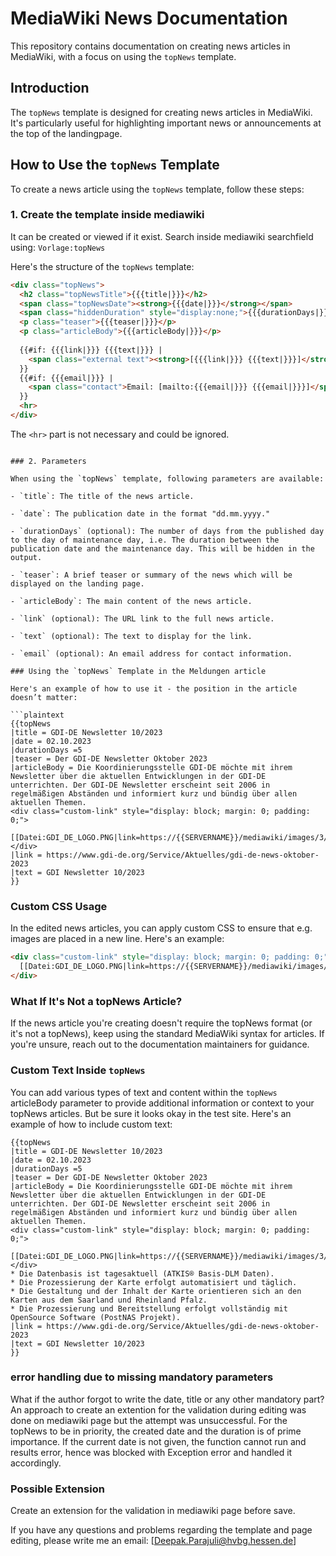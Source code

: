 # MediaWiki News Documentation

This repository contains documentation on creating news articles in MediaWiki, with a focus on using the `topNews` template.

## Introduction

The `topNews` template is designed for creating news articles in MediaWiki. It's particularly useful for highlighting important news or announcements at the top of the landingpage.

## How to Use the `topNews` Template  

To create a news article using the `topNews` template, follow these steps:

### 1. Create the template inside mediawiki

It can be created or viewed if it exist. Search inside mediawiki searchfield using: `Vorlage:topNews`

Here's the structure of the `topNews` template:

```html
<div class="topNews">
  <h2 class="topNewsTitle">{{{title|}}}</h2>
  <span class="topNewsDate"><strong>{{{date|}}}</strong></span>
  <span class="hiddenDuration" style="display:none;">{{{durationDays|}}}</span>
  <p class="teaser">{{{teaser|}}}</p>
  <p class="articleBody">{{{articleBody|}}}</p>
  
  {{#if: {{{link|}}} {{{text|}}} | 
    <span class="external text"><strong>[{{{link|}}} {{{text|}}}]</strong></span>
  }}
  {{#if: {{{email|}}} | 
    <span class="contact">Email: [mailto:{{{email|}}} {{{email|}}}]</span>
  }}
  <hr>
</div>
```
The `<hr>` part is not necessary and could be ignored. 
```

### 2. Parameters

When using the `topNews` template, following parameters are available:

- `title`: The title of the news article.

- `date`: The publication date in the format "dd.mm.yyyy."

- `durationDays` (optional): The number of days from the published day to the day of maintenance day, i.e. The duration between the publication date and the maintenance day. This will be hidden in the output.

- `teaser`: A brief teaser or summary of the news which will be displayed on the landing page.

- `articleBody`: The main content of the news article.

- `link` (optional): The URL link to the full news article.

- `text` (optional): The text to display for the link.

- `email` (optional): An email address for contact information.

### Using the `topNews` Template in the Meldungen article

Here's an example of how to use it - the position in the article doesn’t matter:

```plaintext
{{topNews
|title = GDI-DE Newsletter 10/2023 
|date = 02.10.2023
|durationDays =5
|teaser = Der GDI-DE Newsletter Oktober 2023
|articleBody = Die Koordinierungsstelle GDI-DE möchte mit ihrem Newsletter über die aktuellen Entwicklungen in der GDI-DE unterrichten. Der GDI-DE Newsletter erscheint seit 2006 in regelmäßigen Abständen und informiert kurz und bündig über allen aktuellen Themen.
<div class="custom-link" style="display: block; margin: 0; padding: 0;">
  [[Datei:GDI_DE_LOGO.PNG|link=https://{{SERVERNAME}}/mediawiki/images/3/3d/GDI_DE_LOGO.PNG|rahmenlos|300px]]
</div>
|link = https://www.gdi-de.org/Service/Aktuelles/gdi-de-news-oktober-2023
|text = GDI Newsletter 10/2023
}} 

```

### Custom CSS Usage

In the edited news articles, you can apply custom CSS to ensure that e.g. images are placed in a new line. Here's an example:

```html
<div class="custom-link" style="display: block; margin: 0; padding: 0;">
  [[Datei:GDI_DE_LOGO.PNG|link=https://{{SERVERNAME}}/mediawiki/images/3/3d/GDI_DE_LOGO.PNG|rahmenlos|300px]]
</div>
```

### What If It's Not a topNews Article?

If the news article you're creating doesn't require the topNews format (or it's not a topNews), keep using the standard MediaWiki syntax for articles. If you're unsure, reach out to the documentation maintainers for guidance.

### Custom Text Inside `topNews`

You can add various types of text and content within the `topNews` articleBody parameter to provide additional information or context to your topNews articles. But be sure it looks okay in the test site. Here's an example of how to include custom text:

```plaintext
{{topNews
|title = GDI-DE Newsletter 10/2023 
|date = 02.10.2023
|durationDays =5
|teaser = Der GDI-DE Newsletter Oktober 2023
|articleBody = Die Koordinierungsstelle GDI-DE möchte mit ihrem Newsletter über die aktuellen Entwicklungen in der GDI-DE unterrichten. Der GDI-DE Newsletter erscheint seit 2006 in regelmäßigen Abständen und informiert kurz und bündig über allen aktuellen Themen.
<div class="custom-link" style="display: block; margin: 0; padding: 0;">
  [[Datei:GDI_DE_LOGO.PNG|link=https://{{SERVERNAME}}/mediawiki/images/3/3d/GDI_DE_LOGO.PNG|rahmenlos|300px]]
</div>
* Die Datenbasis ist tagesaktuell (ATKIS® Basis-DLM Daten).
* Die Prozessierung der Karte erfolgt automatisiert und täglich.
* Die Gestaltung und der Inhalt der Karte orientieren sich an den Karten aus dem Saarland und Rheinland Pfalz.
* Die Prozessierung und Bereitstellung erfolgt vollständig mit OpenSource Software (PostNAS Projekt).
|link = https://www.gdi-de.org/Service/Aktuelles/gdi-de-news-oktober-2023
|text = GDI Newsletter 10/2023
}} 
```
### error handling due to missing mandatory parameters
What if the author forgot to write the date, title or any other mandatory part?
An approach to create an extention for the validation during editing was done on mediawiki page but the attempt was unsuccessful.
For the topNews to be in priority, the created date and the duration is of prime importance. If the current date is not given, the function cannot run and results error, hence was blocked with Exception error and handled it accordingly. 

### Possible Extension
Create an extension for the validation in mediawiki page before save. 



If you have any questions and problems regarding the template and page editing, please write me an email: [Deepak.Parajuli@hvbg.hessen.de]
